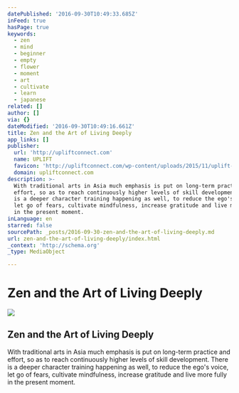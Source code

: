 ```yaml
---
datePublished: '2016-09-30T10:49:33.685Z'
inFeed: true
hasPage: true
keywords:
  - zen
  - mind
  - beginner
  - empty
  - flower
  - moment
  - art
  - cultivate
  - learn
  - japanese
related: []
author: []
via: {}
dateModified: '2016-09-30T10:49:16.661Z'
title: Zen and the Art of Living Deeply
app_links: []
publisher:
  url: 'http://upliftconnect.com'
  name: UPLIFT
  favicon: 'http://upliftconnect.com/wp-content/uploads/2015/11/uplift-favicon-white.png'
  domain: upliftconnect.com
description: >-
  With traditional arts in Asia much emphasis is put on long-term practice and
  effort, so as to reach continuously higher levels of skill development. There
  is a deeper character training happening as well, to reduce the ego's voice,
  let go of fears, cultivate mindfulness, increase gratitude and live more fully
  in the present moment.
inLanguage: en
starred: false
sourcePath: _posts/2016-09-30-zen-and-the-art-of-living-deeply.md
url: zen-and-the-art-of-living-deeply/index.html
_context: 'http://schema.org'
_type: MediaObject

---
```

# Zen and the Art of Living Deeply

<article style=""><img src="http://upliftconnect.com/wp-content/uploads/2016/05/Image-1.jpg" /><h1>Zen and the Art of Living Deeply</h1><p>With traditional arts in Asia much emphasis is put on long-term practice and effort, so as to reach continuously higher levels of skill development. There is a deeper character training happening as well, to reduce the ego's voice, let go of fears, cultivate mindfulness, increase gratitude and live more fully in the present moment.</p></article>